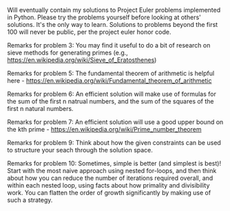 Will eventually contain my solutions to Project Euler problems implemented in Python. Please try the problems yourself before looking at others' solutions. It's the only way to learn. Solutions to problems beyond the first 100 will never be public, per the project euler honor code.

Remarks for problem 3: You may find it useful to do a bit of research on sieve methods for generating primes (e.g., https://en.wikipedia.org/wiki/Sieve_of_Eratosthenes)

Remarks for problem 5: The fundamental theorem of arithmetic is helpful here - https://en.wikipedia.org/wiki/Fundamental_theorem_of_arithmetic 

Remarks for problem 6: An efficient solution will make use of formulas for the sum of the first n natrual numbers, and the sum of the squares of the first n natural numbers.

Remarks for problem 7: An efficient solution will use a good upper bound on the kth prime - https://en.wikipedia.org/wiki/Prime_number_theorem 

Remarks for problem 9: Think about how the given constraints can be used to structure your seach through the solution space. 

Remarks for problem 10: Sometimes, simple is better (and simplest is best)! Start with the most naive approach using nested for-loops, and then think about how you can reduce the number of iterations required overall, and within each nested loop, using facts about how primality and divisibility work. You can flatten the order
of growth significantly by making use of such a strategy. 
